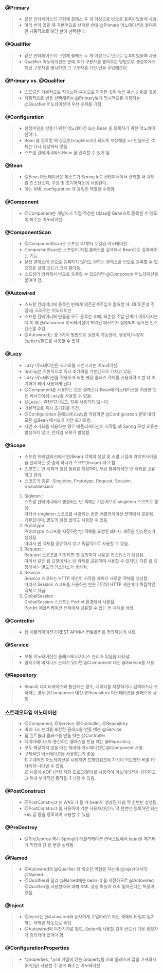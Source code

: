 ### @Primary
> * 같은 인터페이스의 구현체 클래스 두 개 이상으로 빈으로 등록되었을때 사용.
> * 여러 빈이 있을 때 기본적으로 선택될 빈에 @Primary 어노테이션을 붙여주면 자동적으로 해당 빈이 선택된다.

### @Qualifier
> * 같은 인터페이스의 구현체 클래스 두 개 이상으로 빈으로 등록되었을때 사용.
> * Qualifier 어노테이션은 빈에 추가 구분자를 붙여주는 방법으로 생성자에게 해당 구분자를 명시하면 그 구분자를 가진 빈을 주입해준다.

### @Primary vs. @Qualifier
> * 스프링은 기본적으로 자동보다 수동으로 지정한 것이 높은 우선 순위를 갖음.
> * 자동적으로 빈을 선택해주는 @Primary보다 명시적으로 지정하는 @Qualifier 어노테이션이 우선 순위를 가짐.

### @Configuration
> * 설정파일을 만들기 위한 어노테이션 또는 Bean 을 등록하기 위한 어노테이션이다. 
> * Bean 을 등록할 때 싱글톤(singleton)이 되도록 보장해줌 => 만들어진 객체는 다시 생성하지 않음.
> * 스프링 컨테이너에서 Bean 을 관리할 수 있게 됨.

### @Bean
> * @Bean 어노테이션은 메소드가 Spring IoC 컨테이너에서 관리할 새 객체를 인스턴스화, 구성 및 초기화하는데 사용된다. 
> * 이는 <beans/> XML configuration 과 동일한 역할을 수행함.

### @Component
> * @Component는 개발자가 직접 작성한 Class를 Bean으로 등록할 수 있도록 해주는 어노테이션.

### @ComponentScan
> * @ComponentScan은 스프링 3.1부터 도입된 어노테이션. 
> * ComponentScan은 스프링이 직접 클래스를 검색해서 Bean으로 등록해주는 기능. 
> * 설정 클래스에 빈으로 등록하지 않아도 원하는 클래스를 빈으로 등록할 수 있으므로 설정 코드가 크게 줄어듬. 
> * 스프링이 검색해서 빈으로 등록할 수 있으려면 @Component 어노테이션을 붙여야 함.

### @Autowired
> * 스프링 컨테이너에 등록한 빈에게 의존관계주입이 필요할 때, DI(의존성 주입)을 도와주는 어노테이션
> * 스프링 컨테이너에 빈들을 모두 등록한 후에, 의존성 주입 단계가 이루어지는데 이 때 @Autowired 어노테이션이 부여된 메서드가 실행되며 필요한 인스턴스를 주입.
> * @Autowired는 총 3가지 방법으로 실현이 가능한데, 생성자/수정자(setter)/필드를 사용할 수 있다.

### @Lazy
> * Lazy 어노테이션은 초기화를 지연시키는 어노테이션. 
> * Spring은 기본적으로 즉시 초기화를 기본값으로 가지고 있음.
> * Lazy 어노테이션을 적용하게 되면 해당 클래스 객체를 사용하려고 할 떄 초기화가 되어 사용하게 된다.
> * @Component를 사용하는 모든 클래스나 Bean에 어노테이션을 적용한 모든 메서드에서 Lazy를 사용할 수 있음.
> * @Lazy는 권장되지 않고, 자주 사용되지 않는다. 
> * 기본적으로 즉시 초기화를 추천.
> * @Configuration 클래스에 Lazy를 적용하면 @Configuration 클랫 내의 모든 @Bean 메서드가 지연 초기화됨.
> * 지연 초기화를 사용하는 경우 애플리케이션이 시작될 떄 Spring 구성 오류는 발생하지 않고, 런타임 오류가 발생함.

### @Scope
> * 스프링 프레임워크에서 빈(Bean) 객체의 생성 및 소멸 시점과 라이프사이클을 관리하는 것 중에 하나가 스코프(Scope) 라고 함.
> * 스코프는 빈 객체의 생성 범위를 지정하며, 해당 범위에서만 빈 객체를 공유하고 관리.
> * 스코프의 종류 : Singleton, Prototype, Request, Session, GlobalSession
> 1) Sigleton : <br/>
> 스프링 컨테이너에서 생성되는 빈 객체는 기본적으로 singleton 스코프로 생성. <br/>
> 따라서 singleton 스코프를 사용하는 빈은 애플리케이션 전역에서 공유됨. <br/>
> 기본값이며, 별도의 설정 없이도 사용할 수 있음. 
> 2) Prototype : <br/>
> Prototype 스코프를 지정하면 빈 객체를 요청할 떄마다 새로운 인스턴스가 생성됨. <br/>
> 따라서 빈 객체를 공유하지 않고 독립적으로 사용할 수 있음. 
> 3) Request : <br/>
> Request 스코프를 지정하면 웹 요청마다 새로운 인스턴스가 생성됨. <br/>
> 따라서 같은 웹 요청에서는 빈 객체를 공유하여 사용할 수 있지만, 다른 웹 요청에서는 별도의 인스턴스가 생성됨. <br/>
> 4) Session : <br/>
> Session 스코프는 HTTP 세션이 시작될 떄마다 새로운 객체를 생성함. <br/>
> 따라서 Session 스코프를 사용하는 빈은 각각의 HTTP 세션마다 독립적인 객체로 취급. <br/>
> 5) GlobalSession : <br/>
> GlobalSession 스코프는 Portlet 환경에서 사용됨. <br/>
> Portlet 애플리케이션 전체에서 공유할 수 있는 빈 객체를 생성 <br/>

### @Controller
> * 웹 애플리케이션과 REST API에서 컨트롤러를 정의하는데 사용.

### @Service
> * 보통 어노테이션한 클래스에 비지니스 논리가 있음을 나타냄. 
> * 클래스에 비지니스 논리가 있다면 @Component 대신 @Service를 사용. 

### @Repository
> * Bean이 데이터베이스와 통신하는 경우, 데이터를 저장하거나 검색하거나 조작하는 경우 @Component 대신 @Repository 어노테이션을 클래스에 사용.

### 스트레오타입 어노테이션 
> * @Component, @Service, @Controller, @Repository
> * 비즈니스 논리를 포함한 클래스를 만들 때는 @Service
> * 웹 컨트롤러 클래스를 만들 때는 @Controller 
> * 데이터베이스와 통신하는 클래스를 만들 때는 @Repository
> * 모두 해당하지 않을 때는 제네릭 어노테이션인 @Component 사용.
> * 구체적인 어노테이션을 사용하는게 좋음.
> <br/> 1) 구체적인 어노테이션을 사용하면 프레임워크에 자신이 의도했던 바를 더 자세히 나타낼 수 있음. 
> <br/> 2) 나중에 AOP (관점 지향 프로그래밍)를 사용하여 어노테이션을 감지하고 그 위에 부가적인 동작을 추가할 수 있음. 

### @PostConstruct
> * @PostConstruct 는 WAS 가 뜰 때 bean이 생성된 다음 딱 한번만 실행됨.
> * @PostConstruct 를 사용하여 기본 사용자라던가, 딱 한번만 등록하면 되는 key 값 등을 등록하여 사용할 수 있음.

### @PreDestroy
> * @PreDestroy 역시 Spring이 애플리케이션 컨텍스트에서 bean을 제거하기 직전에 단 한 번만 실행됨.

### @Named
> * @Autowired의 @Qualifier 와 비슷한 역할을 하는게 @Inject에서의 @Named. 
> * @Qualifier와 달리 @Named에는 bean id 을 지정하므로 @Autowired, @Qualifier를 사용할때에 비해 XML 설정 파일이 다소 짧아진다는 특징이 있음. 

### @Inject
> * @Inject는 @Autowired와 유사하게 주입하려고 하는 객체의 타입이 일치하는 객체를 자동으로 주입. 
> * @Autowired와 마찬가지로 필드, Setter에 사용할 경우 반드시 기본 생성자가 정의되어 있어야 함.

### @ConfigurationProperties
> * *.properties, *.yml 파일에 있는 property를 자바 클래스에 값을 가져와서 (바인딩) 사용할 수 있게 해주는 어노테이션